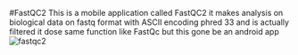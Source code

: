 #FastQC2 
This is a mobile application called FastQC2 it makes analysis on biological data on fastq format with ASCII encoding phred 33 and is actually filtered  it dose same function like FastQc but this gone be an android app
![fastqc2](https://user-images.githubusercontent.com/68303978/119277092-ed863080-bc1d-11eb-8645-5408f8c66209.jpg)
